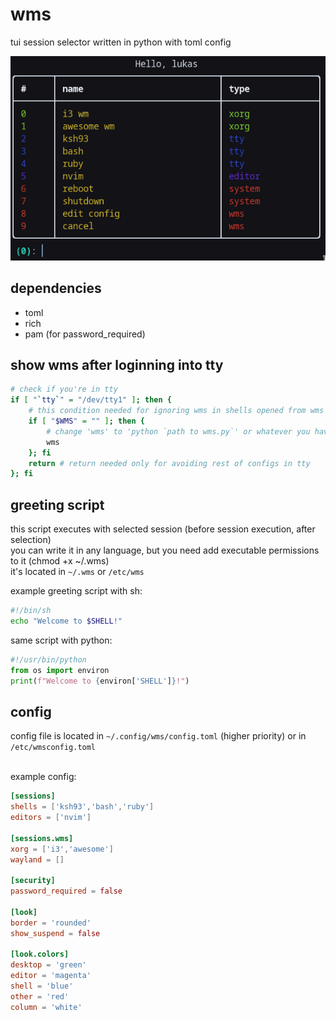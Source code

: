# wms

tui session selector written in python with toml config

<img src="screenshot.png"/>

## dependencies

* toml
* rich
* pam (for password\_required)

## show wms after loginning into tty

```sh
# check if you're in tty
if [ "`tty`" = "/dev/tty1" ]; then {
	# this condition needed for ignoring wms in shells opened from wms
	if [ "$WMS" = "" ]; then {
		# change 'wms' to 'python `path to wms.py`' or whatever you have wms
		wms
	}; fi
	return # return needed only for avoiding rest of configs in tty
}; fi
```

## greeting script

this script executes with selected session (before session execution, after selection)<br/>
you can write it in any language, but you need add executable permissions to it (chmod +x ~/.wms)<br/>
it's located in `~/.wms` or `/etc/wms`<br/>

example greeting script with sh:
```sh
#!/bin/sh
echo "Welcome to $SHELL!"
```
same script with python:
```py
#!/usr/bin/python
from os import environ
print(f"Welcome to {environ['SHELL']}!")
```

## config

config file is located in `~/.config/wms/config.toml` (higher priority)
or in `/etc/wmsconfig.toml`<br/>
<br/>

example config:
```toml
[sessions]
shells = ['ksh93','bash','ruby']
editors = ['nvim']

[sessions.wms]
xorg = ['i3','awesome']
wayland = []

[security]
password_required = false

[look]
border = 'rounded'
show_suspend = false

[look.colors]
desktop = 'green'
editor = 'magenta'
shell = 'blue'
other = 'red'
column = 'white'
```
